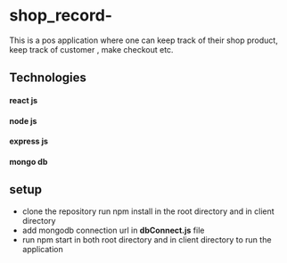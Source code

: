 # shop_record-
This is a  pos application where one can keep track of their shop product, keep track of customer , make checkout etc.  


##  Technologies
#### react js
#### node js
#### express js
#### mongo db


## setup

* clone the repository run npm install in the root directory and in client directory <br/>
* add mongodb  connection url in **dbConnect.js** file  <br/>
*  run npm start in both root directory and in client directory to run the application <br/>

